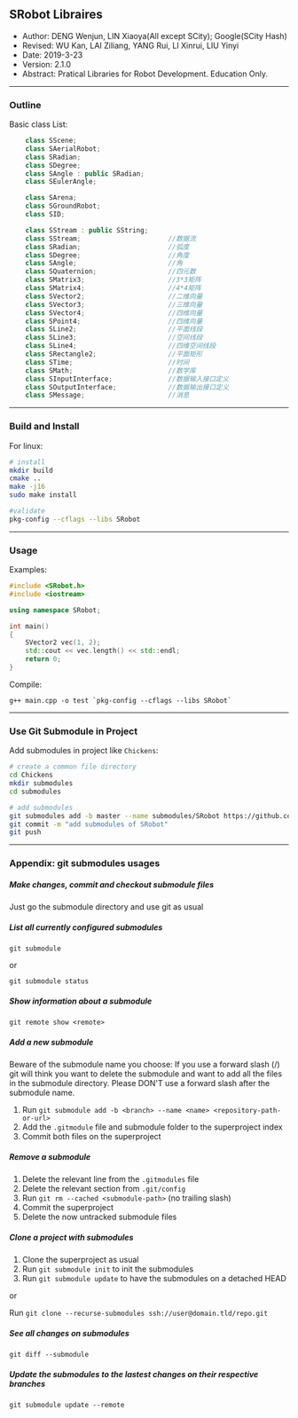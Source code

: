 ## SRobot Libraires
- Author: DENG Wenjun, LIN Xiaoya(All except SCity); Google(SCity Hash)
- Revised: WU Kan, LAI Ziliang, YANG Rui, LI Xinrui, LIU Yinyi
- Date: 2019-3-23
- Version: 2.1.0
- Abstract: Pratical Libraries for Robot Development. Education Only.

---

### Outline
Basic class List:

```cpp
	class SScene;
	class SAerialRobot;
	class SRadian;
	class SDegree;
	class SAngle : public SRadian;
	class SEulerAngle;

	class SArena;
	class SGroundRobot;
	class SID;

	class SStream : public SString;
	class SStream;						//数据流
	class SRadian;						//弧度
	class SDegree;						//角度
	class SAngle;						//角
	class SQuaternion;					//四元数
	class SMatrix3;						//3*3矩阵
	class SMatrix4;						//4*4矩阵
	class SVector2;						//二维向量
	class SVector3;						//三维向量
	class SVector4;						//四维向量
	class SPoint4;						//四维向量
	class SLine2;						//平面线段
	class SLine3;						//空间线段
	class SLine4;						//四维空间线段
	class SRectangle2;					//平面矩形
	class STime;						//时间
	class SMath;						//数学库
	class SInputInterface;				//数据输入接口定义
	class SOutputInterface;				//数据输出接口定义
	class SMessage;						//消息
```
---

### Build and Install
For linux:

```bash
# install
mkdir build
cmake ..
make -j16
sudo make install

#validate
pkg-config --cflags --libs SRobot
```

---

### Usage
Examples:

```cpp
#include <SRobot.h>
#include <iostream>

using namespace SRobot;

int main()
{
	SVector2 vec(1, 2);
	std::cout << vec.length() << std::endl;
	return 0;
}
```

Compile:

```
g++ main.cpp -o test `pkg-config --cflags --libs SRobot`
```

---

### Use Git Submodule in Project
Add submodules in project like `Chickens`:

```bash
# create a common file directory
cd Chickens
mkdir submodules
cd submodules

# add submodules
git submodules add -b master --name submodules/SRobot https://github.com/Champion-Liu/SRobot.git
git commit -m "add submodules of SRobot"
git push
```


---

### Appendix: git submodules usages

##### Make changes, commit and checkout submodule files
Just go the submodule directory and use git as usual

##### List all currently configured submodules     
```
git submodule
```   
or   
```
git submodule status
```   

##### Show information about a submodule
```
git remote show <remote>
```

##### Add a new submodule
Beware of the submodule name you choose: If you use a forward slash (/) git will think you want to delete the submodule and want to add all the files in the submodule directory. Please DON'T use a forward slash after the submodule name.

1. Run `git submodule add -b <branch> --name <name> <repository-path-or-url>`
2. Add the `.gitmodule` file and submodule folder to the superproject index
3. Commit both files on the superproject

##### Remove a submodule
1. Delete the relevant line from the `.gitmodules` file
2. Delete the relevant section from `.git/config`
3. Run `git rm --cached <submodule-path>` (no trailing slash)
4. Commit the superproject
5. Delete the now untracked submodule files

##### Clone a project with submodules
1. Clone the superproject as usual
2. Run `git submodule init` to init the submodules
3. Run `git submodule update` to have the submodules on a detached HEAD   

or

Run `git clone --recurse-submodules ssh://user@domain.tld/repo.git`

##### See all changes on submodules
```
git diff --submodule
```

##### Update the submodules to the lastest changes on their respective branches
```
git submodule update --remote
```
